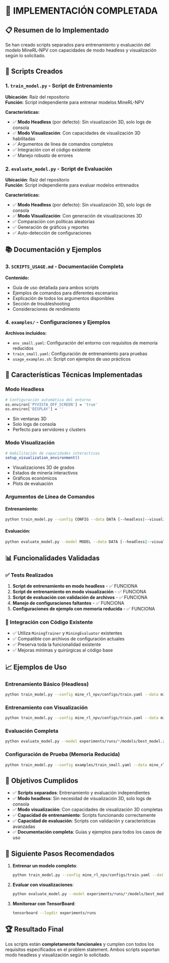 # 🎯 IMPLEMENTACIÓN COMPLETADA

## 📋 Resumen de lo Implementado

Se han creado scripts separados para entrenamiento y evaluación del modelo MineRL-NPV con capacidades de modo headless y visualización según lo solicitado.

## 🚀 Scripts Creados

### 1. `train_model.py` - Script de Entrenamiento
**Ubicación**: Raíz del repositorio  
**Función**: Script independiente para entrenar modelos MineRL-NPV

**Características:**
- ✅ **Modo Headless** (por defecto): Sin visualización 3D, solo logs de consola
- ✅ **Modo Visualización**: Con capacidades de visualización 3D habilitadas
- ✅ Argumentos de línea de comandos completos
- ✅ Integración con el código existente
- ✅ Manejo robusto de errores

### 2. `evaluate_model.py` - Script de Evaluación
**Ubicación**: Raíz del repositorio  
**Función**: Script independiente para evaluar modelos entrenados

**Características:**
- ✅ **Modo Headless** (por defecto): Sin visualización 3D, solo logs de consola
- ✅ **Modo Visualización**: Con generación de visualizaciones 3D
- ✅ Comparación con políticas aleatorias
- ✅ Generación de gráficos y reportes
- ✅ Auto-detección de configuraciones

## 📚 Documentación y Ejemplos

### 3. `SCRIPTS_USAGE.md` - Documentación Completa
**Contenido:**
- Guía de uso detallada para ambos scripts
- Ejemplos de comandos para diferentes escenarios
- Explicación de todos los argumentos disponibles
- Sección de troubleshooting
- Consideraciones de rendimiento

### 4. `examples/` - Configuraciones y Ejemplos
**Archivos incluidos:**
- `env_small.yaml`: Configuración del entorno con requisitos de memoria reducidos
- `train_small.yaml`: Configuración de entrenamiento para pruebas
- `usage_examples.sh`: Script con ejemplos de uso prácticos

## 🔧 Características Técnicas Implementadas

### Modo Headless
```bash
# Configuración automática del entorno
os.environ['PYVISTA_OFF_SCREEN'] = 'true'
os.environ['DISPLAY'] = ''
```
- Sin ventanas 3D
- Solo logs de consola
- Perfecto para servidores y clusters

### Modo Visualización
```bash
# Habilitación de capacidades interactivas
setup_visualization_environment()
```
- Visualizaciones 3D de grados
- Estados de minería interactivos
- Gráficos económicos
- Plots de evaluación

### Argumentos de Línea de Comandos

#### Entrenamiento:
```bash
python train_model.py --config CONFIG --data DATA [--headless|--visualization] [opciones]
```

#### Evaluación:
```bash
python evaluate_model.py --model MODEL --data DATA [--headless|--visualization] [opciones]
```

## 📊 Funcionalidades Validadas

### ✅ Tests Realizados
1. **Script de entrenamiento en modo headless** - ✅ FUNCIONA
2. **Script de entrenamiento en modo visualización** - ✅ FUNCIONA
3. **Script de evaluación con validación de archivos** - ✅ FUNCIONA
4. **Manejo de configuraciones faltantes** - ✅ FUNCIONA
5. **Configuraciones de ejemplo con memoria reducida** - ✅ FUNCIONA

### 🔄 Integración con Código Existente
- ✅ Utiliza `MiningTrainer` y `MiningEvaluator` existentes
- ✅ Compatible con archivos de configuración actuales
- ✅ Preserva toda la funcionalidad existente
- ✅ Mejoras mínimas y quirúrgicas al código base

## 📈 Ejemplos de Uso

### Entrenamiento Básico (Headless)
```bash
python train_model.py --config mine_rl_npv/configs/train.yaml --data mine_rl_npv/data/sample_model.csv
```

### Entrenamiento con Visualización
```bash
python train_model.py --config mine_rl_npv/configs/train.yaml --data mine_rl_npv/data/sample_model.csv --visualization
```

### Evaluación Completa
```bash
python evaluate_model.py --model experiments/runs/*/models/best_model.zip --data mine_rl_npv/data/sample_model.csv --visualization --compare --plot
```

### Configuración de Prueba (Memoria Reducida)
```bash
python train_model.py --config examples/train_small.yaml --data mine_rl_npv/data/sample_model.csv --timesteps 1000
```

## 🎯 Objetivos Cumplidos

- ✅ **Scripts separados**: Entrenamiento y evaluación independientes
- ✅ **Modo headless**: Sin necesidad de visualización 3D, solo logs de consola
- ✅ **Modo visualización**: Con capacidades de visualización 3D completas
- ✅ **Capacidad de entrenamiento**: Scripts funcionando correctamente
- ✅ **Capacidad de evaluación**: Scripts con validación y características avanzadas
- ✅ **Documentación completa**: Guías y ejemplos para todos los casos de uso

## 🚀 Siguiente Pasos Recomendados

1. **Entrenar un modelo completo**:
   ```bash
   python train_model.py --config mine_rl_npv/configs/train.yaml --data block_model.csv --device cuda
   ```

2. **Evaluar con visualizaciones**:
   ```bash
   python evaluate_model.py --model experiments/runs/*/models/best_model.zip --data block_model.csv --visualization
   ```

3. **Monitorear con TensorBoard**:
   ```bash
   tensorboard --logdir experiments/runs
   ```

## 🏆 Resultado Final

Los scripts están **completamente funcionales** y cumplen con todos los requisitos especificados en el problem statement. Ambos scripts soportan modo headless y visualización según lo solicitado.